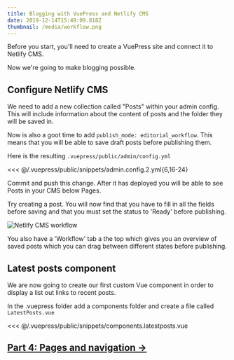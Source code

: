 ```yaml
---
title: Blogging with VuePress and Netlify CMS
date: 2019-12-14T15:49:09.818Z
thumbnail: /media/workflow.png
---
```

Before you start, you'll need to create a VuePress site and connect it to Netlify CMS.

Now we're going to make blogging possible.

## Configure Netlify CMS

We need to add a new collection called "Posts" within your admin config. This will include information about the content of posts and the folder they will be saved in.

Now is also a goot time to add `publish_mode: editorial_workflow`. This means that you will be able to save draft posts before publishing them.

Here is the resulting `.vuepress/public/admin/config.yml`

<<< @/.vuepress/public/snippets/admin.config.2.yml{6,16-24}

Commit and push this change. After it has deployed you will be able to see Posts in your CMS below Pages.

Try creating a post. You will now find that you have to fill in all the fields before saving and that you must set the status to 'Ready' before publishing. 

![Netlify CMS workflow](/media/workflow.png)

You also have a 'Workflow' tab a the top which gives you an overview of saved posts which you can drag between different states before publishing.

## Latest posts component

We are now going to create our first custom Vue component in order to display a list out links to recent posts.

In the .vuepress folder add a components folder and create a file called `LatestPosts.vue`

<<< @/.vuepress/public/snippets/components.latestposts.vue

## [Part 4: Pages and navigation &rarr;](./blogging-with-vuepress-part-4.md)
